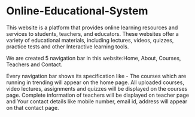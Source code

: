# Online-Educational-System

This website is a platform that provides online learning resources and services to students, teachers, and educators. These  websites offer a variety of educational materials, including lectures, videos, quizzes, practice tests and other Interactive  learning tools.

 We are created 5 navigation bar in this website:Home, About, Courses, Teachers and Contact.
 
 Every navigation bar shows its specification like - The courses which are running in trending will appear on the home page. All uploaded courses, video lectures, assignments and quizzes will be displayed on the 
 courses page. Complete information of teachers will be displayed on teacher page and Your contact details like mobile number, email id, address will appear on that contact page.
